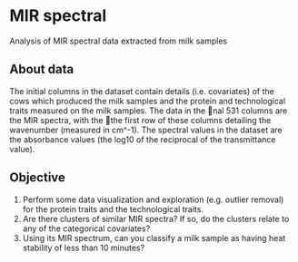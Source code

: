 # MIR spectral
Analysis of MIR spectral data extracted from milk samples

## About data
The initial columns in the dataset contain details (i.e. covariates) of the cows which produced the milk samples and the protein and technological traits measured on the milk samples. 
The data in the nal 531 columns are the MIR spectra, with the the first row of these columns detailing the wavenumber (measured in cm^-1). 
The spectral values in the dataset are the absorbance values (the log10 of the reciprocal of the transmittance value). 

## Objective
1. Perform some data visualization and exploration (e.g. outlier removal) for the protein traits and the technological traits. 
2. Are there clusters of similar MIR spectra? If so, do the clusters relate to any of the categorical covariates?
3. Using its MIR spectrum, can you classify a milk sample as having heat stability of less than 10 minutes?
